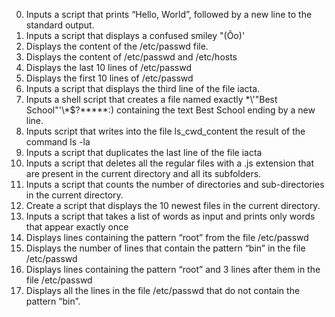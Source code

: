 0. Inputs a script that prints “Hello, World”, followed by a new line to the standard output.
1. Inputs a script that displays a confused smiley "(Ôo)'
2. Displays the content of the /etc/passwd file.
3. Displays the content of /etc/passwd and /etc/hosts
4. Displays the last 10 lines of /etc/passwd
5. Displays the first 10 lines of /etc/passwd
6. Inputs a script that displays the third line of the file iacta.
7. Inputs a shell script that creates a file named exactly \*\\'"Best School"\'\\*$\?\*\*\*\*\*:) containing the text Best School ending by a new line.
8. Inputs script that writes into the file ls_cwd_content the result of the command ls -la
9. Inputs a script that duplicates the last line of the file iacta
10. Inputs a script that deletes all the regular files with a .js extension that are present in the current directory and all its subfolders.
11. Inputs a script that counts the number of directories and sub-directories in the current directory.
12. Create a script that displays the 10 newest files in the current directory.
13. Inputs a script that takes a list of words as input and prints only words that appear exactly once
14. Displays lines containing the pattern “root” from the file /etc/passwd
15. Displays the number of lines that contain the pattern “bin” in the file /etc/passwd
16. Displays lines containing the pattern “root” and 3 lines after them in the file /etc/passwd
17. Displays all the lines in the file /etc/passwd that do not contain the pattern “bin”.
